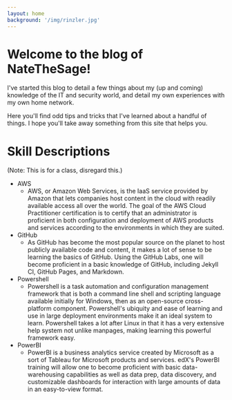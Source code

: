 ```yaml
---
layout: home
background: '/img/rinzler.jpg'
---
```

# Welcome to the blog of NateTheSage!

I've started this blog to detail a few things about my (up and coming) knowledge of the IT and security world,
and detail my own experiences with my own home network.

Here you'll find odd tips and tricks that I've learned about a handful of things. I hope you'll take away something from
this site that helps you.

# Skill Descriptions

(Note: This is for a class, disregard this.)

* AWS
	* AWS, or Amazon Web Services, is the IaaS service provided by Amazon that lets companies host content in the cloud with readily available access all over the world. The goal of the AWS Cloud Practitioner certification is to certify that an administrator is proficient in both configuration and deployment of AWS products and services according to the environments in which they are suited.
* GitHub
	* As GitHub has become the most popular source on the planet to host publicly available code and content, it makes a lot of sense to be learning the basics of GitHub. Using the GitHub Labs, one will become proficient in a basic knowledge of GitHub, including Jekyll CI, GitHub Pages, and Markdown.
* Powershell
	* Powershell is a task automation and configuration management framework that is both a command line shell and scripting language available initially for Windows, then as an open-source cross-platform component. Powershell's ubiquity and ease of learning and use in large deployment environments make it an ideal system to learn. Powershell takes a lot after Linux in that it has a very extensive help system not unlike manpages, making learning this powerful framework easy.
* PowerBI
	* PowerBI is a business analytics service created by Microsoft as a sort of Tableau for Microsoft products and services. edX's PowerBI training will allow one to become proficient with basic data-warehousing capabilities as well as data prep, data discovery, and customizable dashboards for interaction with large amounts of data in an easy-to-view format.

